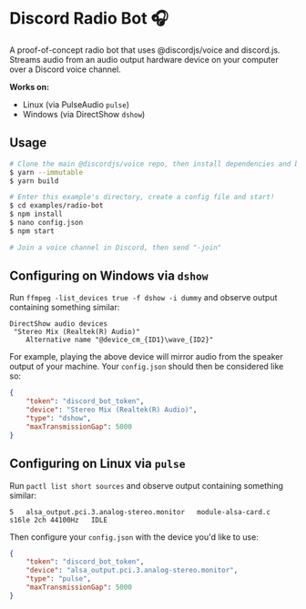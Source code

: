 # Discord Radio Bot 🎧

A proof-of-concept radio bot that uses @discordjs/voice and discord.js. Streams audio from an audio output hardware device on your computer over a Discord voice channel.

**Works on:**

- Linux (via PulseAudio `pulse`)
- Windows (via DirectShow `dshow`)

## Usage

```bash
# Clone the main @discordjs/voice repo, then install dependencies and build
$ yarn --immutable
$ yarn build

# Enter this example's directory, create a config file and start!
$ cd examples/radio-bot
$ npm install
$ nano config.json
$ npm start

# Join a voice channel in Discord, then send "-join"
```

## Configuring on Windows via `dshow`

Run `ffmpeg -list_devices true -f dshow -i dummy` and observe output containing something similar:

```
DirectShow audio devices
 "Stereo Mix (Realtek(R) Audio)"
    Alternative name "@device_cm_{ID1}\wave_{ID2}"
```

For example, playing the above device will mirror audio from the speaker output of your machine. Your `config.json` should then be considered like so:

```json
{
	"token": "discord_bot_token",
	"device": "Stereo Mix (Realtek(R) Audio)",
	"type": "dshow",
	"maxTransmissionGap": 5000
}
```

## Configuring on Linux via `pulse`

Run `pactl list short sources` and observe output containing something similar:

```
5   alsa_output.pci.3.analog-stereo.monitor   module-alsa-card.c   s16le 2ch 44100Hz   IDLE
```

Then configure your `config.json` with the device you'd like to use:

```json
{
	"token": "discord_bot_token",
	"device": "alsa_output.pci.3.analog-stereo.monitor",
	"type": "pulse",
	"maxTransmissionGap": 5000
}
```
